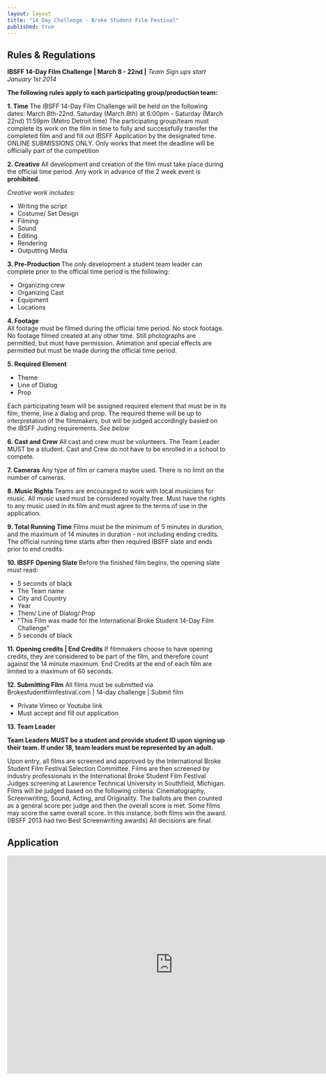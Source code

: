 ```yaml
---
layout: layout
title: "14 Day Challenge - Broke Student Film Festival"
published: true
---
```


## Rules & Regulations

**IBSFF 14-Day Film Challenge  | March 8 - 22nd |**
_Team Sign ups start January 1st 2014_

**The following rules apply to each participating group/production team:**


**1. Time**
The IBSFF 14-Day Film Challenge will be held on the following dates: March 8th-22nd. Saturday (March 8th)  at 6:00pm - Saturday (March 22nd) 11:59pm (Metro Detroit time)
 The participating group/team must complete its work on the film in time to fully and successfully transfer the completed film and and fill out IBSFF Application by the designated time. ONLINE SUBMISSIONS ONLY. Only works that meet the deadline will be officially part of the competition

**2. Creative**
All development and creation of the film must take place during the official time period. Any work in  advance of the 2 week event is **prohibited.** 

 _Creative work includes:_
 
- Writing the script
- Costume/ Set Design
- Filming
- Sound
- Editing
- Rendering
- Outputting Media



    
    

**3. Pre-Production**
The only development a student team leader can complete prior to the official time period is the following:

- Organizing crew 
- Organizing Cast
- Equipment
- Locations




**4. Footage**	
All footage must be filmed during the official time period. No stock footage. No footage filmed created at any other time. Still photographs are permitted, but must have permission. Animation and special effects are permitted but must be made during the official time period.

       
**5. Required Element**
- Theme
- Line of Dialog
- Prop

Each participating team will be assigned required element that must be in its film, theme, line a dialog and prop.  The required theme will be up to interpretation of the filmmakers, but will be judged accordingly basied on the IBSFF Juding requirements. _See below_

        	   
**6. Cast and Crew**
All cast and crew must be volunteers. The Team Leader MUST be a student. Cast and Crew do not have to be enrolled in a school to compete.

        
**7. Cameras**
Any type of film or camera maybe used. There is no limit on the number of cameras.


**8. Music Rights**
Teams are encouraged to work with local musicians for music. All music used must be considered royalty free. Must have the rights to any music used in its film and must agree to the terms of use in the application. 



**9. Total Running Time**
Films must be the minimum of 5 minutes in duration, and the maximum of 14 minutes in duration - not including ending credits.  The official running time starts after then required IBSFF slate and ends prior to end credits.  

**10. IBSFF Opening Slate**
Before the finished film begins, the opening slate must read:

- 5 seconds of black 
- The Team name
- City and Country 
- Year
- Them/ Line of Dialog/ Prop
- "This Film was made for the International Broke Student 14-Day Film Challenge"
- 5 seconds of black



**11. Opening credits | End Credits**
	If filmmakers choose to have opening credits, they are considered to be part of the film, and therefore count against the 14 minute maximum.  End Credits at the end of each film are limited to a maximum of 60 seconds. 


**12. Submitting Film**
All films must be submitted via Brokestudentfilmfestival.com | 14-day challenge | Submit film
- Private Vimeo or Youtube link
- Must accept and fill out application 


**13. Team Leader**
	
   **Team Leaders MUST be a student and provide student ID upon signing up their team. If under 18, team leaders must be represented by an adult.**
    

Upon entry, all films are screened and approved by the International Broke Student Film Festival Selection Committee. Films are then screened by industry professionals in the  International Broke Student Film Festival Judges screening at Lawrence Technical University in Southfield, Michigan. Films will be judged based on the following criteria: Cinematography, Screenwriting, Sound, Acting, and Originality. The ballots are then counted as a general score per judge and then the overall score is met. Some films may score the same overall score. In this instance, both films win the award. (IBSFF 2013 had two Best Screenwriting awards) All decisions are final.


## Application
 
<iframe src="https://docs.google.com/forms/d/1SD2uOwDDUX7fFhiTXeIMPgcGbf79FwbKoK9W_NRmbMI/viewform?embedded=true" width="760" height="500" frameborder="0" marginheight="0" marginwidth="0">Loading...</iframe>